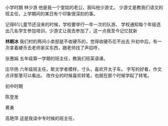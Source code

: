 
小学时期
林少游
他是我一个堂姑的老公，我叫他少游丈。
少游丈是教我们语文的班主任，上学期间的某日有个印象很深刻的事。

记得61儿童节还没来的时候，学校要举行一年一次的队游。
学校通知每个年级选出几名学生参加培训，少游丈让我去参加了，这一点我至今记忆犹新

**林朝冰**
我们村的两间小卖部是不收硬币的，觉得收硬币花不出去
升初中后，有一次拿着硬币去老师家买东西，跟老师找了声招呼，


张惠娟
五年级第一学期的班主任，教我们班英语课。


庄华扬
六年级班主任，斯文学者模样，寸头，喜欢开太子车。
字写的好看，作文点评那里可以看出。
改作业的时候喜欢转笔，也就在那个时候学起了转笔。


初中时期

陈登发

黄勇


高艳萍
这是我读中专时候的班主任，
